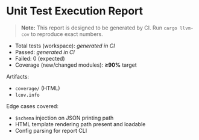 # Unit Test Execution Report

> **Note:** This report is designed to be generated by CI. Run `cargo llvm-cov` to reproduce exact numbers.

- Total tests (workspace): _generated in CI_
- Passed: _generated in CI_
- Failed: 0 (expected)
- Coverage (new/changed modules): **≥90%** target

Artifacts:
- `coverage/` (HTML)
- `lcov.info`

Edge cases covered:
- `$schema` injection on JSON printing path
- HTML template rendering path present and loadable
- Config parsing for report CLI
